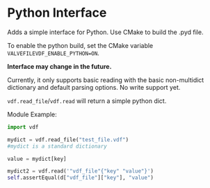 # Python Interface

Adds a simple interface for Python.
Use CMake to build the .pyd file.  

To enable the python build, set the CMake variable `VALVEFILEVDF_ENABLE_PYTHON=ON`.

**Interface may change in the future.**

Currently, it only supports basic reading with the basic non-multidict dictionary and default parsing options. No write support yet.

`vdf.read_file`/`vdf.read` will return a simple python dict.

Module Example:
```python
import vdf

mydict = vdf.read_file("test_file.vdf")
#mydict is a standard dictionary

value = mydict[key]

mydict2 = vdf.read('"vdf_file"{"key" "value"}')
self.assertEqual(d["vdf_file"]["key"], "value")
```
